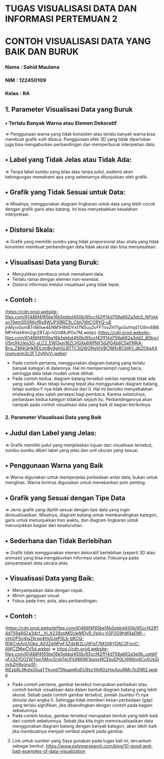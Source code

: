 # TUGAS VISUALISASI DATA DAN INFORMASI PERTEMUAN 2
# CONTOH VISUALISASI DATA YANG BAIK DAN BURUK

### Nama		: Sahid Maulana
### NIM		  : 122450109
### Kelas		: RA

## 1.	Parameter Visualisasi Data yang Buruk
### •	Terlalu Banyak Warna atau Elemen Dekoratif
=> Penggunaan warna yang tidak konsisten atau terlalu banyak warna bisa membuat grafik sulit dibaca. Penggunaan efek 3D yang tidak diperlukan juga bisa mengaburkan perbandingan dan memperburuk interpretasi data.

## •	Label yang Tidak Jelas atau Tidak Ada: 
=> Tanpa label sumbu yang jelas atau tanpa judul, audiens akan kebingungan memahami apa yang sebenarnya ditunjukkan oleh grafik.

## •	Grafik yang Tidak Sesuai untuk Data: 
=> Misalnya, menggunakan diagram lingkaran untuk data yang lebih cocok dengan grafik garis atau batang. Ini bisa menyebabkan kesalahan interpretasi.

## •	Distorsi Skala: 
=> Grafik yang memiliki sumbu yang tidak proporsional atau skala yang tidak konsisten membuat perbandingan data tidak akurat dan bisa menyesatkan.

## •	Visualisasi Data yang Buruk:
-	Menyulitkan pembaca untuk memahami data.
-	Terlalu ramai dengan elemen non-esensial.
-	Distorsi informasi melalui visualisasi yang tidak tepat.

## •	Contoh :
  (https://cdn.prod.website-files.com/61488f4f65be16b5ebbd450b/65ccf42ff14d759a662a3dc0_NPxkksn79emS50R6vfRs9WUPXBRZ3t_Cbh7i6tCORYQ-uE jnMyiv0omBTr86Ioe4ENM1H86DYxf7N5uu2vFFTxvZh1TgxSufmjdTG8m4lBBMFHVeHHm2grZ8TJp-hGO88JP0s7M.webp)
(https://cdn.prod.website-files.com/61488f4f65be16b5ebbd450b/65ccf42ff14d759a662a3dd2_B0bgJV5rclHcVeo3O-sLC2_EWOexj16ZLHGXe6WfNjf3dJfG4b6C5eYRRjA-Bns_Z8KkQHkRDLbhBy9ghGLBTTC3QWONg5tVBCR6fcBCbI6V_dbZObsAXUumcpim3c2FT2yh1yVj.webp)
-	Pada contoh pertama, menggunakan diagram batang yang terlalu banyak kategori di dalamnya. Hal ini mempersempit ruang baca, sehingga data tidak mudah untuk dilihat.
-	Pada contoh kedua, diagram batang tersebut sekilas nampak tidak ada yang salah. Akan tetapi kurang tepat jika menggunakan diagram batang, tetapi sumbu-Y nya tidak dimulai dari 0. Hal ini berisiko menyebabkan misleading atau salah persepsi bagi pembaca. Karena sebetulnya, perbedaan kedua kategori tidaklah sejauh itu. Perbandingannya akan nampak pada contoh visualisasi data yang baik di bagian berikutnya.


### 2.	Parameter Visualisasi Data yang Baik
## •	Judul dan Label yang Jelas:  
=> Grafik memiliki judul yang menjelaskan tujuan dari visualisasi tersebut, sumbu-sumbu diberi label yang jelas dan unit ukuran yang sesuai.

## •	Penggunaan Warna yang Baik
=> Warna digunakan untuk memperjelas perbedaan antar data, bukan untuk menghias. Warna kontras digunakan untuk menekankan poin penting.

## •	Grafik yang Sesuai dengan Tipe Data
=> Jenis grafik yang dipilih sesuai dengan tipe data yang ingin divisualisasikan. Misalnya, diagram batang untuk membandingkan kategori, garis untuk menunjukkan tren waktu, dan diagram lingkaran untuk menunjukkan bagian dari keseluruhan.

## •	Sederhana dan Tidak Berlebihan 
=> Grafik tidak menggunakan elemen dekoratif berlebihan (seperti 3D atau animasi) yang bisa mengaburkan informasi utama. Fokusnya pada penyampaian data secara jelas.

## •	Visualisasi Data yang Baik:
- Menyampaikan data dengan cepat.
- Minim gangguan visual.
- Fokus pada tren, pola, atau perbandingan.

## •	Contoh :
  (https://cdn.prod.websitefiles.com/61488f4f65be16b5ebbd450b/65ccf42ff14d759a662a3dcf__Vi_A239zpMDUwMDvR_VpVu-VSP2G9hMXaEMf--ylmOPSo4lgZkrxp4Hx0JePSLb-bKCQ-fD8Cnb5nUiGke_A03ZeI9PqF3Zds8t2LUIIFlsT7M3X6YDAC2FjxnC-AWCZMwCV5d.webp)
  =>
  https://cdn.prod.website-files.com/61488f4f65be16b5ebbd450b/65ccf42ff14d759a662a3e0b_usttkFuFz3Z1OO2WTgsr5Mvc5rzbTeUFk9669K1qzqxNCEbuEP0LhNNlnj4CyXUsGjnybZHAyonoSf-9jEzb6LitKgIxGtuaTYkyed75NuamKoDU9sz1ijhKGzHwXpuRMc7p2NR2.webp
-	Pada contoh pertama, gambar tersebut merupakan perbaikan atau contoh bentuk visualisasi data dalam bentuk diagram batang yang lebih akurat. Sebab pada contoh gambar tersebut, jumlah (sumbu-Y) nya dimulai dari angka 0. Sehingga tidak memberi kesan perbedaan (gap) yang terlalu signifikan, jika dibandingkan dengan contoh pada bagian sebelumnya.
-	Pada contoh kedua, gambar tersebut merupakan bentuk yang lebih baik dari contoh sebelumnya. Sebab jika kita ingin memvisualisasikan data menggunakan diagram batang dengan banyak kategori, akan lebih baik jika membuatnya menjadi vertikal seperti pada gambar.

3.	Link untuk sumber yang Saya gunakan pada tugas kali ini, tercantum sebagai berikut.
https://www.polymersearch.com/blog/10-good-and-bad-examples-of-data-visualization 

 


